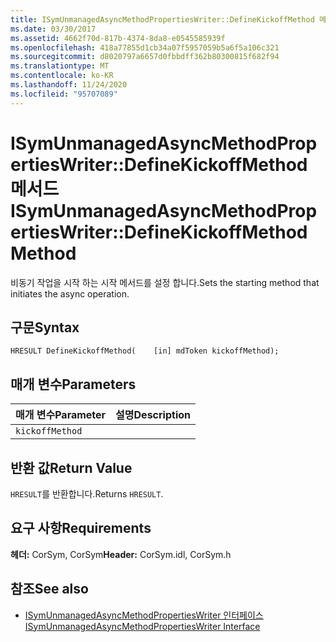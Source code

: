 ```yaml
---
title: ISymUnmanagedAsyncMethodPropertiesWriter::DefineKickoffMethod 메서드
ms.date: 03/30/2017
ms.assetid: 4662f70d-817b-4374-8da8-e0545585939f
ms.openlocfilehash: 418a77855d1cb34a07f5957059b5a6f5a106c321
ms.sourcegitcommit: d8020797a6657d0fbbdff362b80300815f682f94
ms.translationtype: MT
ms.contentlocale: ko-KR
ms.lasthandoff: 11/24/2020
ms.locfileid: "95707089"
---
```

# <a name="isymunmanagedasyncmethodpropertieswriterdefinekickoffmethod-method"></a><span data-ttu-id="cd8e6-102">ISymUnmanagedAsyncMethodPropertiesWriter::DefineKickoffMethod 메서드</span><span class="sxs-lookup"><span data-stu-id="cd8e6-102">ISymUnmanagedAsyncMethodPropertiesWriter::DefineKickoffMethod Method</span></span>

<span data-ttu-id="cd8e6-103">비동기 작업을 시작 하는 시작 메서드를 설정 합니다.</span><span class="sxs-lookup"><span data-stu-id="cd8e6-103">Sets the starting method that initiates the async operation.</span></span>  
  
## <a name="syntax"></a><span data-ttu-id="cd8e6-104">구문</span><span class="sxs-lookup"><span data-stu-id="cd8e6-104">Syntax</span></span>  
  
```idl  
HRESULT DefineKickoffMethod(    [in] mdToken kickoffMethod);  
```  
  
## <a name="parameters"></a><span data-ttu-id="cd8e6-105">매개 변수</span><span class="sxs-lookup"><span data-stu-id="cd8e6-105">Parameters</span></span>  
  
|<span data-ttu-id="cd8e6-106">매개 변수</span><span class="sxs-lookup"><span data-stu-id="cd8e6-106">Parameter</span></span>|<span data-ttu-id="cd8e6-107">설명</span><span class="sxs-lookup"><span data-stu-id="cd8e6-107">Description</span></span>|  
|---------------|-----------------|  
|`kickoffMethod`||  
  
## <a name="return-value"></a><span data-ttu-id="cd8e6-108">반환 값</span><span class="sxs-lookup"><span data-stu-id="cd8e6-108">Return Value</span></span>  

 <span data-ttu-id="cd8e6-109">`HRESULT`를 반환합니다.</span><span class="sxs-lookup"><span data-stu-id="cd8e6-109">Returns `HRESULT`.</span></span>  
  
## <a name="requirements"></a><span data-ttu-id="cd8e6-110">요구 사항</span><span class="sxs-lookup"><span data-stu-id="cd8e6-110">Requirements</span></span>  

 <span data-ttu-id="cd8e6-111">**헤더:** CorSym, CorSym</span><span class="sxs-lookup"><span data-stu-id="cd8e6-111">**Header:** CorSym.idl, CorSym.h</span></span>  
  
## <a name="see-also"></a><span data-ttu-id="cd8e6-112">참조</span><span class="sxs-lookup"><span data-stu-id="cd8e6-112">See also</span></span>

- [<span data-ttu-id="cd8e6-113">ISymUnmanagedAsyncMethodPropertiesWriter 인터페이스</span><span class="sxs-lookup"><span data-stu-id="cd8e6-113">ISymUnmanagedAsyncMethodPropertiesWriter Interface</span></span>](isymunmanagedasyncmethodpropertieswriter-interface.md)
